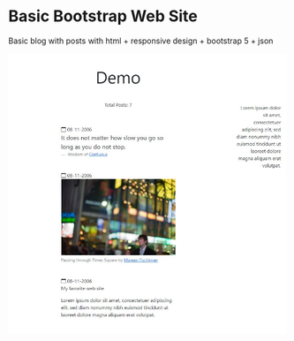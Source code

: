 # Basic Bootstrap Web Site

Basic blog with posts with html + responsive design + bootstrap 5 + json


<a target="_blank" rel="noopener noreferrer" href="/ss.JPG"><img src="ss.JPG" alt="github" style="max-width: 100%;"></a>